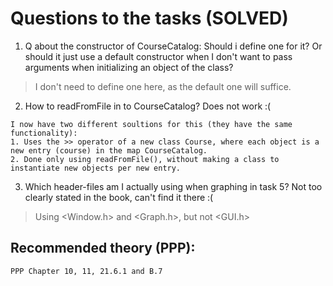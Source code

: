 # Questions to the tasks (SOLVED)

1. Q about the constructor of CourseCatalog: Should i define one for it? Or should it just use a default constructor when I don't want to pass arguments when initializing an object of the class?

> I don't need to define one here, as the default one will suffice. 

2. How to readFromFile in to CourseCatalog? Does not work :(

```
I now have two different soultions for this (they have the same functionality): 
1. Uses the >> operator of a new class Course, where each object is a new entry (course) in the map CourseCatalog. 
2. Done only using readFromFile(), without making a class to instantiate new objects per new entry. 
```

3. Which header-files am I actually using when graphing in task 5? Not too clearly stated in the book, can't find it there :(

> Using <Window.h> and <Graph.h>, but not <GUI.h>

## Recommended theory (PPP):
```
PPP Chapter 10, 11, 21.6.1 and B.7

```
